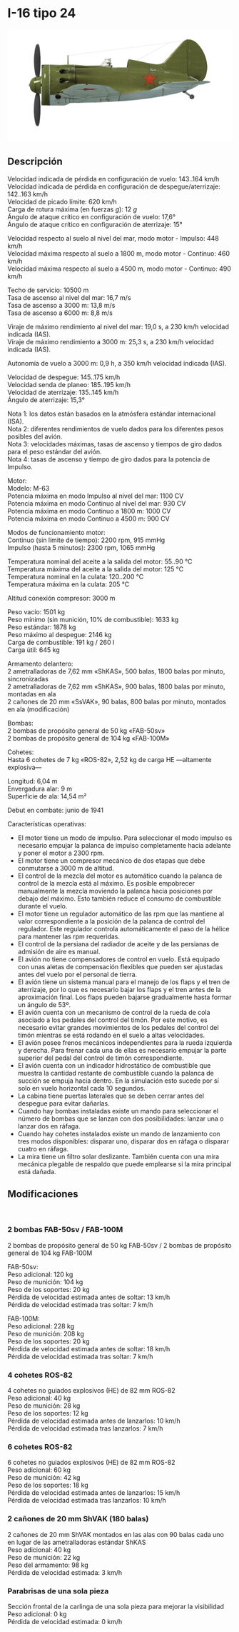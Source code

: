 # I-16 tipo 24  
  
![i16t24](../images/i16t24.png)  
  
## Descripción  
  
Velocidad indicada de pérdida en configuración de vuelo: 143..164 km/h  
Velocidad indicada de pérdida en configuración de despegue/aterrizaje: 142..163 km/h  
Velocidad de picado límite: 620 km/h  
Carga de rotura máxima (en fuerzas <i>g</i>): 12 <i>g</i>  
Ángulo de ataque crítico en configuración de vuelo: 17,6°  
Ángulo de ataque crítico en configuración de aterrizaje: 15°  
  
Velocidad respecto al suelo al nivel del mar, modo motor - Impulso: 448 km/h  
Velocidad máxima respecto al suelo a 1800 m, modo motor - Continuo: 460 km/h  
Velocidad máxima respecto al suelo a 4500 m, modo motor - Continuo: 490 km/h  
  
Techo de servicio: 10500 m  
Tasa de ascenso al nivel del mar: 16,7 m/s  
Tasa de ascenso a 3000 m: 13,8 m/s  
Tasa de ascenso a 6000 m: 8,8 m/s  
  
Viraje de máximo rendimiento al nivel del mar: 19,0 s, a 230 km/h velocidad indicada (IAS).  
Viraje de máximo rendimiento a 3000 m: 25,3 s, a 230 km/h velocidad indicada (IAS).  
  
Autonomía de vuelo a 3000 m: 0,9 h, a 350 km/h velocidad indicada (IAS).  
  
Velocidad de despegue: 145..175 km/h  
Velocidad senda de planeo: 185..195 km/h  
Velocidad de aterrizaje: 135..145 km/h  
Ángulo de aterrizaje: 15,3°  
  
Nota 1: los datos están basados en la atmósfera estándar internacional (ISA).  
Nota 2: diferentes rendimientos de vuelo dados para los diferentes pesos posibles del avión.  
Nota 3: velocidades máximas, tasas de ascenso y tiempos de giro dados para el peso estándar del avión.  
Nota 4: tasas de ascenso y tiempo de giro dados para la potencia de Impulso.  
  
Motor:  
Modelo: M-63  
Potencia máxima en modo Impulso al nivel del mar: 1100 CV  
Potencia máxima en modo Continuo al nivel del mar: 930 CV  
Potencia máxima en modo Continuo a 1800 m: 1000 CV  
Potencia máxima en modo Continuo a 4500 m: 900 CV  
  
Modos de funcionamiento motor:  
Continuo (sin límite de tiempo): 2200 rpm, 915 mmHg  
Impulso (hasta 5 minutos): 2300 rpm, 1065 mmHg  
  
Temperatura nominal del aceite a la salida del motor: 55..90 °C  
Temperatura máxima del aceite a la salida del motor: 125 °C  
Temperatura nominal en la culata: 120..200 °C  
Temperatura máxima en la culata: 205 °C  
  
Altitud conexión compresor: 3000 m  
  
Peso vacío: 1501 kg  
Peso mínimo (sin munición, 10% de combustible): 1633 kg  
Peso estándar: 1878 kg  
Peso máximo al despegue: 2146 kg  
Carga de combustible: 191 kg / 260 l  
Carga útil: 645 kg  
  
Armamento delantero:  
2 ametralladoras de 7,62 mm «ShKAS», 500 balas, 1800 balas por minuto, sincronizadas  
2 ametralladoras de 7,62 mm «ShKAS», 900 balas, 1800 balas por minuto, montadas en ala  
2 cañones de 20 mm «SsVAK», 90 balas, 800 balas por minuto, montados en ala (modificación)  
  
Bombas:  
2 bombas de propósito general de 50 kg «FAB-50sv»  
2 bombas de propósito general de 104 kg «FAB-100M»  
  
Cohetes:  
Hasta 6 cohetes de 7 kg «ROS-82», 2,52 kg de carga HE —altamente explosiva—  
  
Longitud: 6,04 m  
Envergadura alar: 9 m  
Superficie de ala: 14,54 m²  
  
Debut en combate: junio de 1941  
  
Características operativas:  
- El motor tiene un modo de impulso. Para seleccionar el modo impulso es necesario empujar la palanca de impulso completamente hacia adelante y poner el motor a 2300 rpm.  
- El motor tiene un compresor mecánico de dos etapas que debe conmutarse a 3000 m de altitud.  
- El control de la mezcla del motor es automático cuando la palanca de control de la mezcla está al máximo. Es posible empobrecer manualmente la mezcla moviendo la palanca hacia posiciones por debajo del máximo. Esto también reduce el consumo de combustible durante el vuelo.  
- El motor tiene un regulador automático de las rpm que las mantiene al valor correspondiente a la posición de la palanca de control del regulador. Este regulador controla automáticamente el paso de la hélice para mantener las rpm requeridas.  
- El control de la persiana del radiador de aceite y de las persianas de admisión de aire es manual.  
- El avión no tiene compensadores de control en vuelo. Está equipado con unas aletas de compensación flexibles que pueden ser ajustadas antes del vuelo por el personal de tierra.  
- El avión tiene un sistema manual para el manejo de los flaps y el tren de aterrizaje, por lo que es necesario bajar los flaps y el tren antes de la aproximación final. Los flaps pueden bajarse gradualmente hasta formar un ángulo de 53º.  
- El avión cuenta con un mecanismo de control de la rueda de cola asociado a los pedales del control del timón. Por este motivo, es necesario evitar grandes movimientos de los pedales del control del timón mientras se está rodando en el suelo a altas velocidades.  
- El avión posee frenos mecánicos independientes para la rueda izquierda y derecha. Para frenar cada una de ellas es necesario empujar la parte superior del pedal del control de timón correspondiente.  
- El avión cuenta con un indicador hidrostático de combustible que muestra la cantidad restante de combustible cuando la palanca de succión se empuja hacia dentro. En la simulación esto sucede por sí solo en vuelo horizontal cada 10 segundos.  
- La cabina tiene puertas laterales que se deben cerrar antes del despegue para evitar dañarlas.  
- Cuando hay bombas instaladas existe un mando para seleccionar el número de bombas que se lanzan con dos posibilidades: lanzar una o lanzar dos en ráfaga.  
- Cuando hay cohetes instalados existe un mando de lanzamiento con tres modos disponibles: disparar uno, disparar dos en ráfaga o disparar cuatro en ráfaga.  
- La mira tiene un filtro solar deslizante. También cuenta con una mira mecánica plegable de respaldo que puede emplearse si la mira principal está dañada.  
  
## Modificaciones  
  ﻿
  
### 2 bombas FAB-50sv / FAB-100M  
  
2 bombas de propósito general de 50 kg FAB-50sv / 2 bombas de propósito general de 104 kg FAB-100M  
  
FAB-50sv:  
Peso adicional: 120 kg  
Peso de munición: 104 kg  
Peso de los soportes: 20 kg  
Pérdida de velocidad estimada antes de soltar: 13 km/h  
Pérdida de velocidad estimada tras soltar: 7 km/h  
  
FAB-100M:  
Peso adicional: 228 kg  
Peso de munición: 208 kg  
Peso de los soportes: 20 kg  
Pérdida de velocidad estimada antes de soltar: 18 km/h  
Pérdida de velocidad estimada tras soltar: 7 km/h  ﻿
  
### 4 cohetes ROS-82  
  
4 cohetes no guiados explosivos (HE) de 82 mm ROS-82  
Peso adicional: 40 kg  
Peso de munición: 28 kg  
Peso de los soportes: 12 kg  
Pérdida de velocidad estimada antes de lanzarlos: 10 km/h  
Pérdida de velocidad estimada tras lanzarlos: 7 km/h  ﻿
  
### 6 cohetes ROS-82  
  
6 cohetes no guiados explosivos (HE) de 82 mm ROS-82  
Peso adicional: 60 kg  
Peso de munición: 42 kg  
Peso de los soportes: 18 kg  
Pérdida de velocidad estimada antes de lanzarlos: 15 km/h  
Pérdida de velocidad estimada tras lanzarlos: 10 km/h  ﻿
  
### 2 cañones de 20 mm ShVAK (180 balas)  
  
2 cañones de 20 mm ShVAK montados en las alas con 90 balas cada uno en lugar de las ametralladoras estándar ShKAS  
Peso adicional: 40 kg  
Peso de munición: 22 kg  
Peso del armamento: 98 kg  
Pérdida de velocidad estimada: 3 km/h  ﻿
  
### Parabrisas de una sola pieza  
  
Sección frontal de la carlinga de una sola pieza para mejorar la visibilidad  
Peso adicional: 0 kg  
Pérdida de velocidad estimada: 0 km/h  